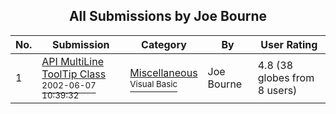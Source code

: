 ﻿<div align="center">

## All Submissions by Joe Bourne

</div>

No.  | Submission | Category | By   | User Rating
---- | ---------- | -------- | ---- | -----------
1 | [API MultiLine ToolTip Class<br /><sup>2002-06-07 10:39:32</sup>](https://github.com/Planet-Source-Code/joe-bourne-api-multiline-tooltip-class__1-35572) | [Miscellaneous<br /><sup>Visual Basic</sup>](../ByCategory/miscellaneous__1-1.md) | Joe Bourne | 4.8 (38 globes from 8 users)
